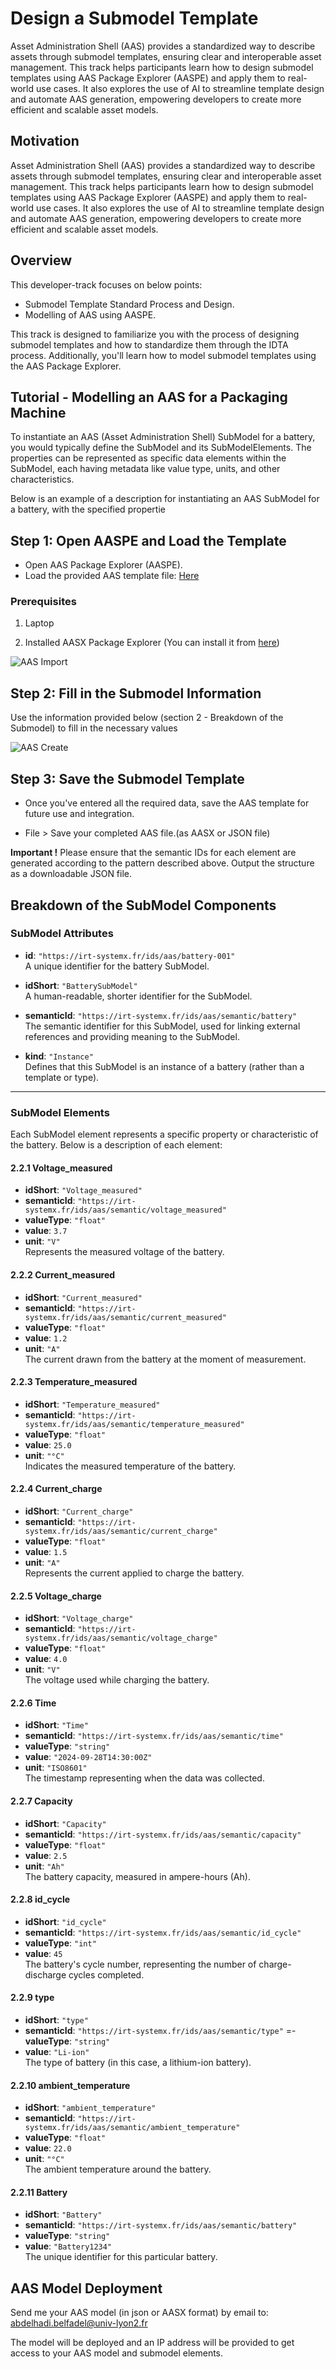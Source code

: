 # Design a Submodel Template
Asset Administration Shell (AAS) provides a standardized way to describe assets through submodel templates, ensuring clear and interoperable asset management. 
This track helps participants learn how to design submodel templates using AAS Package Explorer (AASPE) and apply them to real-world use cases. 
It also explores the use of AI to streamline template design and automate AAS generation, empowering developers to create more efficient and scalable asset models.

## Motivation 
Asset Administration Shell (AAS) provides a standardized way to describe assets through submodel templates, ensuring clear and interoperable asset management. 
This track helps participants learn how to design submodel templates using AAS Package Explorer (AASPE) and apply them to real-world use cases. 
It also explores the use of AI to streamline template design and automate AAS generation, empowering developers to create more efficient and scalable asset models.

## Overview

This developer-track focuses on below points:

- Submodel Template Standard Process and Design.
- Modelling of AAS using AASPE.

This track is designed to familiarize you with the process of designing submodel templates and how to standardize them through the IDTA process. Additionally, you'll learn how to model submodel templates using the AAS Package Explorer.

## Tutorial - Modelling an AAS for a Packaging Machine

To instantiate an AAS (Asset Administration Shell) SubModel for a battery, you would typically define the SubModel and its SubModelElements. The properties can be represented as specific data elements within the SubModel, each having metadata like value type, units, and other characteristics.

Below is an example of a description for instantiating an AAS SubModel for a battery, with the specified propertie


## Step 1: Open AASPE and Load the Template

- Open AAS Package Explorer (AASPE).
- Load the provided AAS template file: [Here](TemplateAAS.aasx)

### Prerequisites

1. Laptop

2. Installed AASX Package Explorer (You can install it from [here](https://github.com/eclipse-aaspe/package-explorer/releases/tag/v2024-06-10.alpha))

![AAS Import](images/image1.png)


## Step 2: Fill in the Submodel Information
Use the information provided below (section 2 - Breakdown of the Submodel) to fill in the necessary values

![AAS Create](images/image2.png)

## Step 3: Save the Submodel Template
- Once you've entered all the required data, save the AAS template for future use and integration.

- File > Save your completed AAS file.(as AASX or JSON file)

**Important !** Please ensure that the semantic IDs for each element are generated according to the pattern described above. Output the structure as a downloadable JSON file.



## Breakdown of the SubModel Components

### SubModel Attributes

- **id**: `"https://irt-systemx.fr/ids/aas/battery-001"`  
  A unique identifier for the battery SubModel.

- **idShort**: `"BatterySubModel"`  
  A human-readable, shorter identifier for the SubModel.

- **semanticId**: `"https://irt-systemx.fr/ids/aas/semantic/battery"`  
  The semantic identifier for this SubModel, used for linking external references and providing meaning to the SubModel.

- **kind**: `"Instance"`  
  Defines that this SubModel is an instance of a battery (rather than a template or type).

---

### SubModel Elements

Each SubModel element represents a specific property or characteristic of the battery. Below is a description of each element:

#### 2.2.1 **Voltage_measured**
- **idShort**: `"Voltage_measured"`
- **semanticId**: `"https://irt-systemx.fr/ids/aas/semantic/voltage_measured"`
- **valueType**: `"float"`
- **value**: `3.7`
- **unit**: `"V"`  
  Represents the measured voltage of the battery.

#### 2.2.2 **Current_measured**
- **idShort**: `"Current_measured"`
- **semanticId**: `"https://irt-systemx.fr/ids/aas/semantic/current_measured"`
- **valueType**: `"float"`
- **value**: `1.2`
- **unit**: `"A"`  
  The current drawn from the battery at the moment of measurement.

#### 2.2.3 **Temperature_measured**
- **idShort**: `"Temperature_measured"`
- **semanticId**: `"https://irt-systemx.fr/ids/aas/semantic/temperature_measured"`
- **valueType**: `"float"`
- **value**: `25.0`
- **unit**: `"°C"`  
  Indicates the measured temperature of the battery.

#### 2.2.4 **Current_charge**
- **idShort**: `"Current_charge"`
- **semanticId**: `"https://irt-systemx.fr/ids/aas/semantic/current_charge"`
- **valueType**: `"float"`
- **value**: `1.5`
- **unit**: `"A"`  
  Represents the current applied to charge the battery.

#### 2.2.5 **Voltage_charge**
- **idShort**: `"Voltage_charge"`
- **semanticId**: `"https://irt-systemx.fr/ids/aas/semantic/voltage_charge"`
- **valueType**: `"float"`
- **value**: `4.0`
- **unit**: `"V"`  
  The voltage used while charging the battery.

#### 2.2.6 **Time**
- **idShort**: `"Time"`
- **semanticId**: `"https://irt-systemx.fr/ids/aas/semantic/time"`
- **valueType**: `"string"`
- **value**: `"2024-09-28T14:30:00Z"`
- **unit**: `"ISO8601"`  
  The timestamp representing when the data was collected.

#### 2.2.7 **Capacity**
- **idShort**: `"Capacity"`
- **semanticId**: `"https://irt-systemx.fr/ids/aas/semantic/capacity"`
- **valueType**: `"float"`
- **value**: `2.5`
- **unit**: `"Ah"`  
  The battery capacity, measured in ampere-hours (Ah).

#### 2.2.8 **id_cycle**
- **idShort**: `"id_cycle"`
- **semanticId**: `"https://irt-systemx.fr/ids/aas/semantic/id_cycle"`
- **valueType**: `"int"`
- **value**: `45`  
  The battery's cycle number, representing the number of charge-discharge cycles completed.

#### 2.2.9 **type**
- **idShort**: `"type"`
- **semanticId**: `"https://irt-systemx.fr/ids/aas/semantic/type"`
=- **valueType**: `"string"`
- **value**: `"Li-ion"`  
  The type of battery (in this case, a lithium-ion battery).

#### 2.2.10 **ambient_temperature**
- **idShort**: `"ambient_temperature"`
- **semanticId**: `"https://irt-systemx.fr/ids/aas/semantic/ambient_temperature"`
- **valueType**: `"float"`
- **value**: `22.0`
- **unit**: `"°C"`  
  The ambient temperature around the battery.

#### 2.2.11 **Battery**
- **idShort**: `"Battery"`
- **semanticId**: `"https://irt-systemx.fr/ids/aas/semantic/battery"`
- **valueType**: `"string"`
- **value**: `"Battery1234"`  
  The unique identifier for this particular battery.


## AAS Model Deployment

Send me your AAS model (in json or AASX format) by email to: abdelhadi.belfadel@univ-lyon2.fr

The model will be deployed and an IP address will be provided to get access to your AAS model and submodel elements.